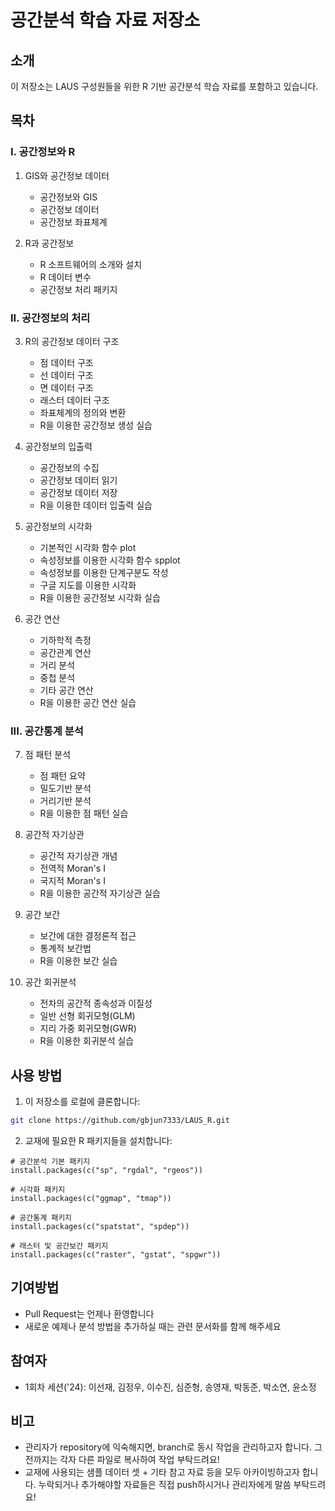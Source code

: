 # 공간분석 학습 자료 저장소

## 소개
이 저장소는 LAUS 구성원들을 위한 R 기반 공간분석 학습 자료를 포함하고 있습니다.

## 목차

### I. 공간정보와 R
1. GIS와 공간정보 데이터
   - 공간정보와 GIS
   - 공간정보 데이터
   - 공간정보 좌표체계

2. R과 공간정보
   - R 소프트웨어의 소개와 설치
   - R 데이터 변수
   - 공간정보 처리 패키지

### II. 공간정보의 처리
3. R의 공간정보 데이터 구조
   - 점 데이터 구조
   - 선 데이터 구조
   - 면 데이터 구조
   - 래스터 데이터 구조
   - 좌표체계의 정의와 변환
   - R을 이용한 공간정보 생성 실습

4. 공간정보의 입출력
   - 공간정보의 수집
   - 공간정보 데이터 읽기
   - 공간정보 데이터 저장
   - R을 이용한 데이터 입출력 실습

5. 공간정보의 시각화
   - 기본적인 시각화 함수 plot
   - 속성정보를 이용한 시각화 함수 spplot
   - 속성정보를 이용한 단계구분도 작성
   - 구글 지도를 이용한 시각화
   - R을 이용한 공간정보 시각화 실습

6. 공간 연산
   - 기하학적 측정
   - 공간관계 연산
   - 거리 분석
   - 중첩 분석
   - 기타 공간 연산
   - R을 이용한 공간 연산 실습

### III. 공간통계 분석
7. 점 패턴 분석
   - 점 패턴 요약
   - 밀도기반 분석
   - 거리기반 분석
   - R을 이용한 점 패턴 실습

8. 공간적 자기상관
   - 공간적 자기상관 개념
   - 전역적 Moran's I
   - 국지적 Moran's I
   - R을 이용한 공간적 자기상관 실습

9. 공간 보간
   - 보간에 대한 결정론적 접근
   - 통계적 보간법
   - R을 이용한 보간 실습

10. 공간 회귀분석
    - 전차의 공간적 종속성과 이질성
    - 일반 선형 회귀모형(GLM)
    - 지리 가중 회귀모형(GWR)
    - R을 이용한 회귀분석 실습

## 사용 방법
1. 이 저장소를 로컬에 클론합니다:
```bash
git clone https://github.com/gbjun7333/LAUS_R.git
```

2. 교재에 필요한 R 패키지들을 설치합니다:
```rstudio
# 공간분석 기본 패키지
install.packages(c("sp", "rgdal", "rgeos"))

# 시각화 패키지
install.packages(c("ggmap", "tmap"))

# 공간통계 패키지
install.packages(c("spatstat", "spdep"))

# 래스터 및 공간보간 패키지
install.packages(c("raster", "gstat", "spgwr"))
```


## 기여방법
- Pull Request는 언제나 환영합니다
- 새로운 예제나 분석 방법을 추가하실 때는 관련 문서화를 함께 해주세요

## 참여자
- 1회차 세션('24): 이선재, 김정우, 이수진, 심준형, 송영재, 박동준, 박소연, 윤소정

## 비고
- 관리자가 repository에 익숙해지면, branch로 동시 작업을 관리하고자 합니다. 그 전까지는 각자 다른 파일로 복사하여 작업 부탁드려요!
- 교재에 사용되는 샘플 데이터 셋 + 기타 참고 자료 등을 모두 아카이빙하고자 합니다. 누락되거나 추가해야할 자료들은 직접 push하시거나 관리자에게 말씀 부탁드려요!

